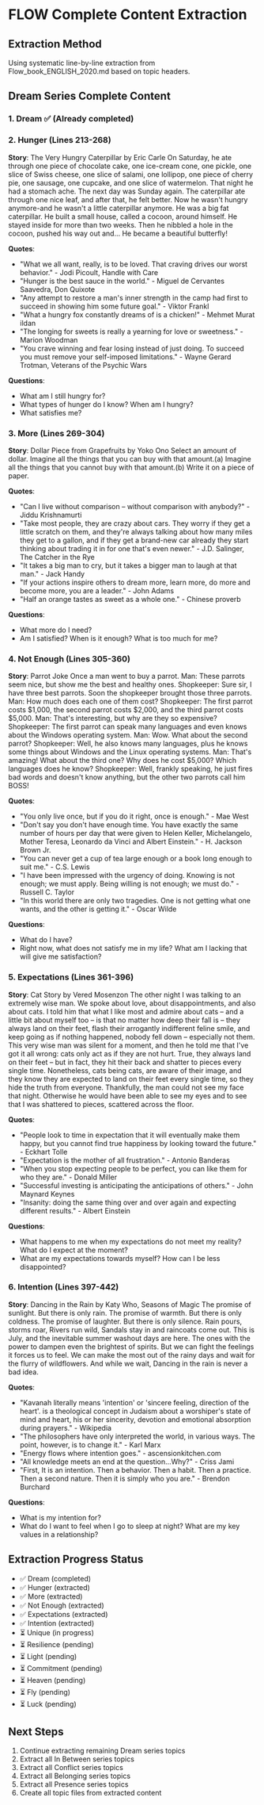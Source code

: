 # FLOW Complete Content Extraction

## Extraction Method
Using systematic line-by-line extraction from Flow_book_ENGLISH_2020.md based on topic headers.

## Dream Series Complete Content

### 1. Dream ✅ (Already completed)

### 2. Hunger (Lines 213-268)
**Story**: The Very Hungry Caterpillar by Eric Carle
On Saturday, he ate through one piece of chocolate cake, one ice-cream cone, one pickle, one slice of Swiss cheese, one slice of salami, one lollipop, one piece of cherry pie, one sausage, one cupcake, and one slice of watermelon. That night he had a stomach ache. The next day was Sunday again. The caterpillar ate through one nice leaf, and after that, he felt better. Now he wasn't hungry anymore-and he wasn't a little caterpillar anymore. He was a big fat caterpillar. He built a small house, called a cocoon, around himself. He stayed inside for more than two weeks. Then he nibbled a hole in the cocoon, pushed his way out and... He became a beautiful butterfly!

**Quotes**:
- "What we all want, really, is to be loved. That craving drives our worst behavior." - Jodi Picoult, Handle with Care
- "Hunger is the best sauce in the world." - Miguel de Cervantes Saavedra, Don Quixote
- "Any attempt to restore a man's inner strength in the camp had first to succeed in showing him some future goal." - Viktor Frankl
- "What a hungry fox constantly dreams of is a chicken!" - Mehmet Murat ildan
- "The longing for sweets is really a yearning for love or sweetness." - Marion Woodman
- "You crave winning and fear losing instead of just doing. To succeed you must remove your self-imposed limitations." - Wayne Gerard Trotman, Veterans of the Psychic Wars

**Questions**:
- What am I still hungry for?
- What types of hunger do I know? When am I hungry?
- What satisfies me?

### 3. More (Lines 269-304)
**Story**: Dollar Piece from Grapefruits by Yoko Ono
Select an amount of dollar. Imagine all the things that you can buy with that amount.(a) Imagine all the things that you cannot buy with that amount.(b) Write it on a piece of paper.

**Quotes**:
- "Can I live without comparison – without comparison with anybody?" - Jiddu Krishnamurti
- "Take most people, they are crazy about cars. They worry if they get a little scratch on them, and they're always talking about how many miles they get to a gallon, and if they get a brand-new car already they start thinking about trading it in for one that's even newer." - J.D. Salinger, The Catcher in the Rye
- "It takes a big man to cry, but it takes a bigger man to laugh at that man." - Jack Handy
- "If your actions inspire others to dream more, learn more, do more and become more, you are a leader." - John Adams
- "Half an orange tastes as sweet as a whole one." - Chinese proverb

**Questions**:
- What more do I need?
- Am I satisfied? When is it enough? What is too much for me?

### 4. Not Enough (Lines 305-360)
**Story**: Parrot Joke
Once a man went to buy a parrot. Man: These parrots seem nice, but show me the best and healthy ones. Shopkeeper: Sure sir, I have three best parrots. Soon the shopkeeper brought those three parrots. Man: How much does each one of them cost? Shopkeeper: The first parrot costs $1,000, the second parrot costs $2,000, and the third parrot costs $5,000. Man: That's interesting, but why are they so expensive? Shopkeeper: The first parrot can speak many languages and even knows about the Windows operating system. Man: Wow. What about the second parrot? Shopkeeper: Well, he also knows many languages, plus he knows some things about Windows and the Linux operating systems. Man: That's amazing! What about the third one? Why does he cost $5,000? Which languages does he know? Shopkeeper: Well, frankly speaking, he just fires bad words and doesn't know anything, but the other two parrots call him BOSS!

**Quotes**:
- "You only live once, but if you do it right, once is enough." - Mae West
- "Don't say you don't have enough time. You have exactly the same number of hours per day that were given to Helen Keller, Michelangelo, Mother Teresa, Leonardo da Vinci and Albert Einstein." - H. Jackson Brown Jr.
- "You can never get a cup of tea large enough or a book long enough to suit me." - C.S. Lewis
- "I have been impressed with the urgency of doing. Knowing is not enough; we must apply. Being willing is not enough; we must do." - Russell C. Taylor
- "In this world there are only two tragedies. One is not getting what one wants, and the other is getting it." - Oscar Wilde

**Questions**:
- What do I have?
- Right now, what does not satisfy me in my life? What am I lacking that will give me satisfaction?

### 5. Expectations (Lines 361-396)
**Story**: Cat Story by Vered Mosenzon
The other night I was talking to an extremely wise man. We spoke about love, about disappointments, and also about cats. I told him that what I like most and admire about cats – and a little bit about myself too – is that no matter how deep their fall is – they always land on their feet, flash their arrogantly indifferent feline smile, and keep going as if nothing happened, nobody fell down – especially not them. This very wise man was silent for a moment, and then he told me that I've got it all wrong: cats only act as if they are not hurt. True, they always land on their feet – but in fact, they hit their back and shatter to pieces every single time. Nonetheless, cats being cats, are aware of their image, and they know they are expected to land on their feet every single time, so they hide the truth from everyone. Thankfully, the man could not see my face that night. Otherwise he would have been able to see my eyes and to see that I was shattered to pieces, scattered across the floor.

**Quotes**:
- "People look to time in expectation that it will eventually make them happy, but you cannot find true happiness by looking toward the future." - Eckhart Tolle
- "Expectation is the mother of all frustration." - Antonio Banderas
- "When you stop expecting people to be perfect, you can like them for who they are." - Donald Miller
- "Successful investing is anticipating the anticipations of others." - John Maynard Keynes
- "Insanity: doing the same thing over and over again and expecting different results." - Albert Einstein

**Questions**:
- What happens to me when my expectations do not meet my reality? What do I expect at the moment?
- What are my expectations towards myself? How can I be less disappointed?

### 6. Intention (Lines 397-442)
**Story**: Dancing in the Rain by Katy Who, Seasons of Magic
The promise of sunlight. But there is only rain. The promise of warmth. But there is only coldness. The promise of laughter. But there is only silence. Rain pours, storms roar, Rivers run wild, Sandals stay in and raincoats come out. This is July, and the inevitable summer washout days are here. The ones with the power to dampen even the brightest of spirits. But we can fight the feelings it forces us to feel. We can make the most out of the rainy days and wait for the flurry of wildflowers. And while we wait, Dancing in the rain is never a bad idea.

**Quotes**:
- "Kavanah literally means 'intention' or 'sincere feeling, direction of the heart'. is a theological concept in Judaism about a worshiper's state of mind and heart, his or her sincerity, devotion and emotional absorption during prayers." - Wikipedia
- "The philosophers have only interpreted the world, in various ways. The point, however, is to change it." - Karl Marx
- "Energy flows where intention goes." - ascensionkitchen.com
- "All knowledge meets an end at the question...Why?" - Criss Jami
- "First, It is an intention. Then a behavior. Then a habit. Then a practice. Then a second nature. Then it is simply who you are." - Brendon Burchard

**Questions**:
- What is my intention for?
- What do I want to feel when I go to sleep at night? What are my key values in a relationship?

## Extraction Progress Status
- ✅ Dream (completed)
- ✅ Hunger (extracted)
- ✅ More (extracted)
- ✅ Not Enough (extracted)
- ✅ Expectations (extracted)
- ✅ Intention (extracted)
- ⏳ Unique (in progress)
- ⏳ Resilience (pending)
- ⏳ Light (pending)
- ⏳ Commitment (pending)
- ⏳ Heaven (pending)
- ⏳ Fly (pending)
- ⏳ Luck (pending)

## Next Steps
1. Continue extracting remaining Dream series topics
2. Extract all In Between series topics
3. Extract all Conflict series topics
4. Extract all Belonging series topics
5. Extract all Presence series topics
6. Create all topic files from extracted content
